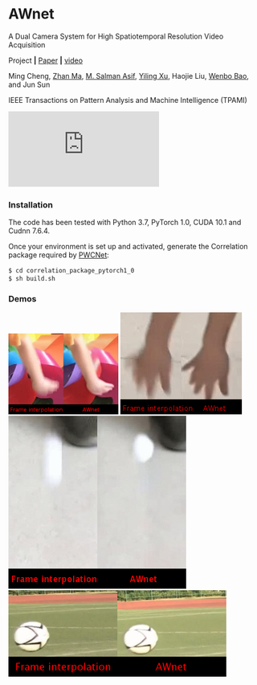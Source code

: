 # AWnet

A Dual Camera System for High Spatiotemporal Resolution Video Acquisition

Project **|** [Paper](https://arxiv.org/abs/1909.13051) **|** [video]()

Ming Cheng, [Zhan Ma](https://vision.nju.edu.cn/fc/d3/c29470a457939/page.htm), [M. Salman Asif](https://intra.ece.ucr.edu/~sasif/index.html), [Yiling Xu](http://english.seiee.sjtu.edu.cn/english/detail/2737_1313.htm), Haojie Liu, [Wenbo Bao](https://sites.google.com/view/wenbobao/home), and Jun Sun

IEEE Transactions on Pattern Analysis and Machine Intelligence (TPAMI)

![image](https://github.com/NJUVISION/AWnet/tree/master/images/f1x7.pdf)

### Installation

The code has been tested with Python 3.7, PyTorch 1.0, CUDA 10.1 and Cudnn 7.6.4.

Once your environment is set up and activated, generate the Correlation package required by [PWCNet](https://github.com/NVlabs/PWC-Net/tree/master/PyTorch/external_packages/correlation-pytorch-master):

    $ cd correlation_package_pytorch1_0
    $ sh build.sh
    


### Demos
<!--哈哈我是注释，不会在浏览器中显示。
![image](https://github.com/NJUVISION/AWnet/blob/master/images/0.gif =100)
![image](https://github.com/NJUVISION/AWnet/blob/master/images/1.gif =100)
![image](https://github.com/NJUVISION/AWnet/blob/master/images/2.gif =100)
![image](https://github.com/NJUVISION/AWnet/blob/master/images/3.gif =100)
-->
<img src="https://github.com/NJUVISION/AWnet/blob/master/images/0.gif" style="zoom:50%" />
<img src="https://github.com/NJUVISION/AWnet/blob/master/images/1.gif" style="zoom:100%" />
<img src="https://github.com/NJUVISION/AWnet/blob/master/images/2.gif" style="zoom:100%" />
<img src="https://github.com/NJUVISION/AWnet/blob/master/images/3.gif" style="zoom:50%" />  
  
